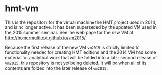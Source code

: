 # hmt-vm

This is the repository for the virtual machine the HMT project used in 2014, and is no longer active.  It has been superseded
by the updated VM used in the 2015 summer seminar. See the web page for the new VM at
<http://homermultitext.github.io/vm2015/>.

Because the first release of the new VM `vm2015` is strictly limited to functionality needed for creating HMT editions and
the 2014 VM had some material for analytical work that will be folded into a later second release of `vm2015`,
this repository is not yet being deleted. It will be when all of its contents are folded into the later release of  `vm2015`.



